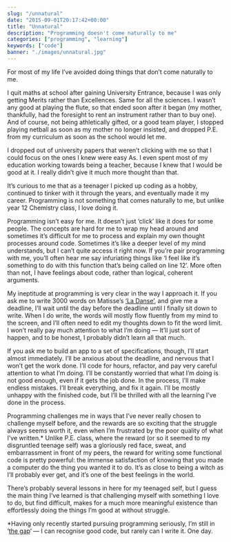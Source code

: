 ```yaml
---
slug: "/unnatural"
date: "2015-09-01T20:17:42+00:00"
title: "Unnatural"
description: "Programming doesn't come naturally to me"
categories: ["programming", "learning"]
keywords: ["code"]
banner: "./images/unnatural.jpg"
---
```


For most of my life I’ve avoided doing things that don’t come naturally to me.

I quit maths at school after gaining University Entrance, because I was only getting Merits rather than Excellences. Same for all the sciences. I wasn’t any good at playing the flute, so that ended soon after it began (my mother, thankfully, had the foresight to rent an instrument rather than to buy one). And of course, not being athletically gifted, or a good team player, I stopped playing netball as soon as my mother no longer insisted, and dropped P.E. from my curriculum as soon as the school would let me.

I dropped out of university papers that weren’t clicking with me so that I could focus on the ones I knew were easy As. I even spent most of my education working towards being a teacher, because I knew that I would be good at it. I really didn’t give it much more thought than that.

It’s curious to me that as a teenager I picked up coding as a hobby, continued to tinker with it through the years, and eventually made it my career. Programming is not something that comes naturally to me, but unlike year 12 Chemistry class, I love doing it.

Programming isn’t easy for me. It doesn’t just ‘click’ like it does for some people. The concepts are hard for me to wrap my head around and sometimes it’s difficult for me to process and explain my own thought processes around code. Sometimes it’s like a deeper level of my mind understands, but I can’t quite access it right now. If you’re pair programming with me, you’ll often hear me say infuriating things like ‘I feel like it’s something to do with this function that’s being called on line 12’. More often than not, I have feelings about code, rather than logical, coherent arguments.

My ineptitude at programming is very clear in the way I approach it. If you ask me to write 3000 words on Matisse’s [‘La Danse’](https://upload.wikimedia.org/wikipedia/en/2/2e/La_danse_(I)_by_Matisse.jpg), and give me a deadline, I’ll wait until the day before the deadline until I finally sit down to write. When I do write, the words will mostly flow fluently from my mind to the screen, and I’ll often need to edit my thoughts down to fit the word limit. I won’t really pay much attention to what I’m doing — It’ll just sort of happen, and to be honest, I probably didn’t learn all that much.

If you ask me to build an app to a set of specifications, though, I’ll start almost immediately. I’ll be anxious about the deadline, and nervous that I won’t get the work done. I’ll code for hours, refactor, and pay very careful attention to what I’m doing. I’ll be constantly worried that what I’m doing is not good enough, even if it gets the job done. In the process, I’ll make endless mistakes. I’ll break everything, and fix it again. I’ll be mostly unhappy with the finished code, but I’ll be thrilled with all the learning I’ve done in the process.

Programming challenges me in ways that I’ve never really chosen to challenge myself before, and the rewards are so exciting that the struggle always seems worth it, even when I’m frustrated by the poor quality of what I’ve written.* Unlike P.E. class, where the reward (or so it seemed to my disgruntled teenage self) was a gloriously red face, sweat, and embarrassment in front of my peers, the reward for writing some functional code is pretty powerful: the immense satisfaction of knowing that you made a computer do the thing you wanted it to do. It’s as close to being a witch as I’ll probably ever get, and it’s one of the best feelings in the world.

There’s probably several lessons in here for my teenaged self, but I guess the main thing I’ve learned is that challenging myself with something I love to do, but find difficult, makes for a much more meaningful existence than effortlessly doing the things I’m good at without struggle.

*Having only recently started pursuing programming seriously, I’m still in ‘[the gap](https://www.goodreads.com/quotes/309485-nobody-tells-this-to-people-who-are-beginners-i-wish)‘ — I can recognise good code, but rarely can I write it. One day.
